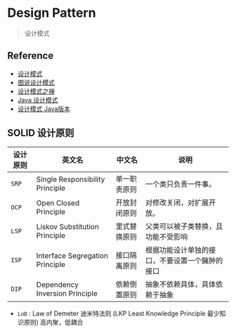 # Design Pattern
> 设计模式

## Reference

- [设计模式](https://refactoringguru.cn/design-patterns/catalog)
- [图说设计模式](https://github.com/me115/design_patterns)
- [设计模式之禅](http://static.kancloud.cn/sstd521/design/193489)
- [Java 设计模式](http://c.biancheng.net/design_pattern)
- [设计模式 Java版本](https://github.com/quanke/design-pattern-java)

## SOLID 设计原则

  | 设计原则 | 英文名 | 中文名 | 说明 
  | --- | --- | --- | ---
  | `SRP` | Single Responsibility Principle   | 单一职责原则  | 一个类只负责一件事。
  | `OCP` | Open Closed Principle             | 开放封闭原则  | 对修改关闭，对扩展开放。
  | `LSP` | Liskov Substitution Principle     | 里式替换原则  | 父类可以被子类替换，且功能不受影响
  | `ISP` | Interface Segregation Principle   | 接口隔离原则  | 根据功能设计单独的接口，不要设置一个臃肿的接口
  | `DIP` | Dependency Inversion Principle    | 依赖倒置原则  | 抽象不依赖具体，具体依赖于抽象

- `LoD` : Law of Demeter 迪米特法则 (LKP Least Knowledge Principle 最少知识原则) 高内聚，低耦合